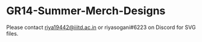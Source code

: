 # GR14-Summer-Merch-Designs

Please contact riya19442@iiitd.ac.in or riyasogani#6223 on Discord for SVG files.
